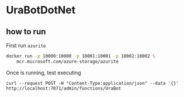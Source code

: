 # UraBotDotNet

## how to run

First run `azurite`

```sh
docker run -p 10000:10000 -p 10001:10001 -p 10002:10002 \
    mcr.microsoft.com/azure-storage/azurite
```

Once is running, test executing

`curl --request POST -H "Content-Type:application/json" --data '{}' http://localhost:7071/admin/functions/UraBot`
